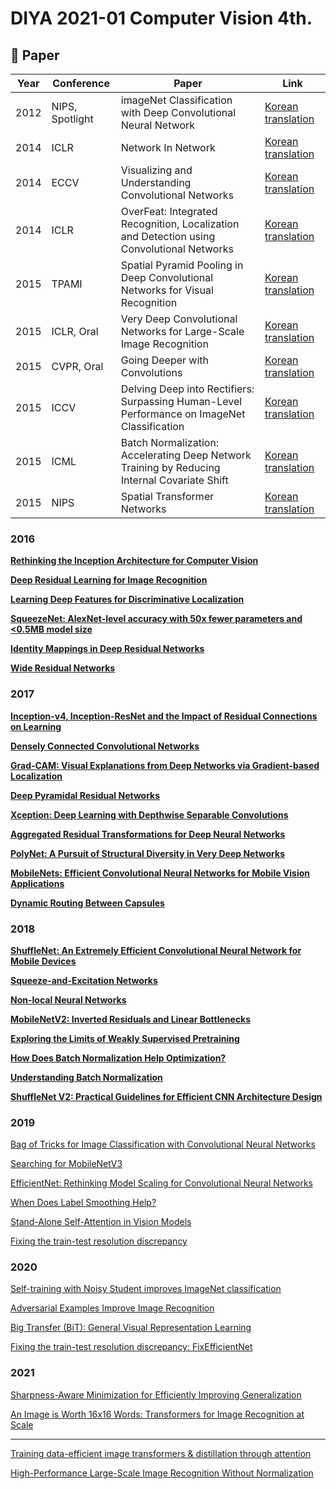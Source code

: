 # DIYA 2021-01 Computer Vision 4th.

## 📕 Paper

|Year|Conference|Paper|Link|
|---|---|---|---|
|2012|NIPS, Spotlight|imageNet Classification with Deep Convolutional Neural Network|[Korean translation](https://www.notion.so/imageNet-Classification-with-Deep-Convolutional-Neural-Network-74b0fc38e9af4073b421d284b1f25f60)|
|2014|ICLR|Network In Network|[Korean translation](https://www.notion.so/Network-In-Network-1204aa586bdc4e1eb091ccfa2516a959)|
|2014|ECCV|Visualizing and Understanding Convolutional Networks|[Korean translation](https://www.notion.so/Visualizing-and-Understanding-Convolutional-Networks-00b895b0ca9c49e08cea3689980fbf48)|
|2014|ICLR|OverFeat: Integrated Recognition, Localization and Detection using Convolutional Networks|[Korean translation](https://www.notion.so/OverFeat-Integrated-Recognition-Localization-and-Detection-using-Convolutional-Networks-566b4eac9804469c9e36c5395a7383a2)
|2015|TPAMI|Spatial Pyramid Pooling in Deep Convolutional Networks for Visual Recognition|[Korean translation](https://www.notion.so/Spatial-Pyramid-Pooling-in-Deep-Convolutional-Networks-for-Visual-Recognition-4a8895352109462f92ebc1e86f6dba5d)
|2015|ICLR, Oral|Very Deep Convolutional Networks for Large-Scale Image Recognition|[Korean translation](https://www.notion.so/Very-Deep-Convolutional-Networks-for-Large-Scale-Image-Recognition-1433b0fdc3ef40b9b2b33a2ee6bea891)
|2015|CVPR, Oral|Going Deeper with Convolutions|[Korean translation](https://www.notion.so/Going-Deeper-with-Convolutions-d6e3064831d340b9a62a6d51c19f2cec)
|2015|ICCV|Delving Deep into Rectifiers: Surpassing Human-Level Performance on ImageNet Classification|[Korean translation](https://www.notion.so/Delving-Deep-into-Rectifiers-Surpassing-Human-Level-Performance-on-ImageNet-Classification-5dc0462fb81747db949bc724a5b8afd0)
|2015|ICML|Batch Normalization: Accelerating Deep Network Training by Reducing Internal Covariate Shift|[Korean translation](https://www.notion.so/Batch-Normalization-Accelerating-Deep-Network-Training-by-Reducing-Internal-Covariate-Shift-df6613cbe9404f919af107c7d20a9f08)
|2015|NIPS|Spatial Transformer Networks|[Korean translation](https://www.notion.so/Spatial-Transformer-Networks-839b6a12e69f4cc0ae5c9829c6f03d47)

### 2016

[**Rethinking the Inception Architecture for Computer Vision**](https://www.notion.so/Rethinking-the-Inception-Architecture-for-Computer-Vision-d7b2da742e55418e8856a6c29fc29deb)

[**Deep Residual Learning for Image Recognition**](https://www.notion.so/Deep-Residual-Learning-for-Image-Recognition-5ad0b39db4444e739d6f707707067093)

[**Learning Deep Features for Discriminative Localization**](https://www.notion.so/Learning-Deep-Features-for-Discriminative-Localization-a5acb9db59f043caabf498b4dc94c691)

[**SqueezeNet: AlexNet-level accuracy with 50x fewer parameters and <0.5MB model size**](https://www.notion.so/SqueezeNet-AlexNet-level-accuracy-with-50x-fewer-parameters-and-0-5MB-model-size-2aa832275f6b44feac64bd11d3171fd1)

[**Identity Mappings in Deep Residual Networks**](https://www.notion.so/Identity-Mappings-in-Deep-Residual-Networks-599310352e994685968cc585f0cabd93)

[**Wide Residual Networks**](https://www.notion.so/Wide-Residual-Networks-c2dcbd8dcc2a432cb2613d5cc265428b)

### 2017

[**Inception-v4, Inception-ResNet and the Impact of Residual Connections on Learning**](https://www.notion.so/Inception-v4-Inception-ResNet-and-the-Impact-of-Residual-Connections-on-Learning-622c720280cf472592a981f392bd9c03)

[**Densely Connected Convolutional Networks**](https://www.notion.so/Densely-Connected-Convolutional-Networks-05e53d2598694bb99fff6d7e5cb4c9da)

[**Grad-CAM: Visual Explanations from Deep Networks via Gradient-based Localization**](https://www.notion.so/Grad-CAM-Visual-Explanations-from-Deep-Networks-via-Gradient-based-Localization-433a6764a8814dc9a49a26bac7c755cc)

[**Deep Pyramidal Residual Networks**](https://www.notion.so/Deep-Pyramidal-Residual-Networks-a6001a1851d84292a528f6f18cb95001)

[**Xception: Deep Learning with Depthwise Separable Convolutions**](https://www.notion.so/Xception-Deep-Learning-with-Depthwise-Separable-Convolutions-5818af0061c044f3b88bd4f71d9e765c)

[**Aggregated Residual Transformations for Deep Neural Networks**](https://www.notion.so/Aggregated-Residual-Transformations-for-Deep-Neural-Networks-dbf9287a5edb440cb4b89944a9f54a66)

[**PolyNet: A Pursuit of Structural Diversity in Very Deep Networks**](https://www.notion.so/PolyNet-A-Pursuit-of-Structural-Diversity-in-Very-Deep-Networks-03dbcccd1ab74e51b0dfda93a0a3114a)

[**MobileNets: Efficient Convolutional Neural Networks for Mobile Vision Applications**](https://www.notion.so/MobileNets-Efficient-Convolutional-Neural-Networks-for-Mobile-Vision-Applications-3622fa839f474e88ad20a1fd27800e32)

[**Dynamic Routing Between Capsules**](https://www.notion.so/Dynamic-Routing-Between-Capsules-02be72ea401c47f390c3eac814fc83a8)

### 2018

[**ShuffleNet: An Extremely Efficient Convolutional Neural Network for Mobile Devices**](https://www.notion.so/ShuffleNet-An-Extremely-Efficient-Convolutional-Neural-Network-for-Mobile-Devices-64406878d4a04caa8e6eeda56b83c69f)

[**Squeeze-and-Excitation Networks**](https://www.notion.so/Squeeze-and-Excitation-Networks-9a916233a6a945e68396ecdffca6a858)

[**Non-local Neural Networks**](https://www.notion.so/Non-local-Neural-Networks-99fa2a9d393646af90246a37c0d03f05)

[**MobileNetV2: Inverted Residuals and Linear Bottlenecks**](https://www.notion.so/MobileNetV2-Inverted-Residuals-and-Linear-Bottlenecks-9720a7607f024cb69eabb0ef54907164)

[**Exploring the Limits of Weakly Supervised Pretraining**](https://www.notion.so/Exploring-the-Limits-of-Weakly-Supervised-Pretraining-8aa9db8d23024a8c861930b783b27625)

[**How Does Batch Normalization Help Optimization?**](https://www.notion.so/How-Does-Batch-Normalization-Help-Optimization-e5ff18c092d94021832b192f350ab69a)

[**Understanding Batch Normalization**](https://www.notion.so/Understanding-Batch-Normalization-38516d2f1a024d4699f8a878b6e3a0a8)

[**ShuffleNet V2: Practical Guidelines for Efficient CNN Architecture Design**](https://www.notion.so/ShuffleNet-V2-Practical-Guidelines-for-Efficient-CNN-Architecture-Design-4bb42454f3314d57ac227b72e631b3bd)

### 2019

[Bag of Tricks for Image Classification with Convolutional Neural Networks](https://www.notion.so/Bag-of-Tricks-for-Image-Classification-with-Convolutional-Neural-Networks-e81ae42863d5452a9e8d739c6d7f953b)

[Searching for MobileNetV3](https://www.notion.so/Searching-for-MobileNetV3-03b1798e240d44a98da0050305c34387)

[EfficientNet: Rethinking Model Scaling for Convolutional Neural Networks](https://www.notion.so/EfficientNet-Rethinking-Model-Scaling-for-Convolutional-Neural-Networks-dbad07b6dcc84f3480be869a7b186927)

[When Does Label Smoothing Help?](https://www.notion.so/When-Does-Label-Smoothing-Help-499c58240fc94fa3813804dcfed3e81a)

[Stand-Alone Self-Attention in Vision Models](https://www.notion.so/Stand-Alone-Self-Attention-in-Vision-Models-7943de8101644322b3a449bc7b8646ef)

[Fixing the train-test resolution discrepancy](https://www.notion.so/Fixing-the-train-test-resolution-discrepancy-c5361686c90544d7b30fdb79b62ebbcd)

### 2020

[Self-training with Noisy Student improves ImageNet classification](https://www.notion.so/Self-training-with-Noisy-Student-improves-ImageNet-classification-8ae35f49144f46469c8ef67118d1db91)

[Adversarial Examples Improve Image Recognition](https://www.notion.so/Adversarial-Examples-Improve-Image-Recognition-bf802d61fead4686a36d562a680f9655)

[Big Transfer (BiT): General Visual Representation Learning](https://www.notion.so/Big-Transfer-BiT-General-Visual-Representation-Learning-d81a0b0bade141aa9ae6f06458a0d050)

[Fixing the train-test resolution discrepancy: FixEfficientNet](https://www.notion.so/Fixing-the-train-test-resolution-discrepancy-FixEfficientNet-1b752988a8254996a2bd4bc7fd3284fc)

### 2021

[Sharpness-Aware Minimization for Efficiently Improving Generalization](https://www.notion.so/Sharpness-Aware-Minimization-for-Efficiently-Improving-Generalization-564eeafb95274c3ca309ee9e10b2d1a6)

[An Image is Worth 16x16 Words: Transformers for Image Recognition at Scale](https://www.notion.so/An-Image-is-Worth-16x16-Words-Transformers-for-Image-Recognition-at-Scale-3f65fe916c0b4d52a86adde2a94b48b4)

---

[Training data-efficient image transformers & distillation through attention](https://www.notion.so/Training-data-efficient-image-transformers-distillation-through-attention-f3311d82d37548d7a651a1ad991ea3d9)

[High-Performance Large-Scale Image Recognition Without Normalization](https://www.notion.so/High-Performance-Large-Scale-Image-Recognition-Without-Normalization-da5ec8784e804ca88da63c077b221193)
